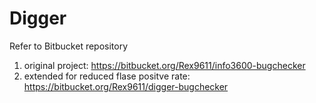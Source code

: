 # Digger
Refer to Bitbucket repository 
1. original project: https://bitbucket.org/Rex9611/info3600-bugchecker 
2. extended for reduced flase positve rate: https://bitbucket.org/Rex9611/digger-bugchecker 
